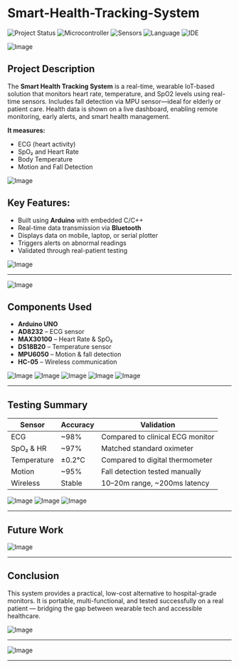 # Smart-Health-Tracking-System
![Project Status](https://img.shields.io/badge/status-Completed-brightgreen.svg)
![Microcontroller](https://img.shields.io/badge/microcontroller-Arduino-yellowgreen.svg)
![Sensors](https://img.shields.io/badge/sensors-ECG%20%7C%20SpO2%20%7C%20Temp%20%7C%20MPU6050-orange.svg)
![Language](https://img.shields.io/badge/language-C%2FC%2B%2B-00599C.svg)
![IDE](https://img.shields.io/badge/IDE-Arduino%20IDE-success.svg)

![Image](https://github.com/user-attachments/assets/402a3265-702e-4627-a808-f5ab32c5ffce)

## Project Description
The **Smart Health Tracking System** is a real-time, wearable IoT-based solution that monitors heart rate, temperature, and SpO2 levels using real-time sensors. Includes fall detection via MPU sensor—ideal for elderly or patient care. Health data is shown on a live dashboard, enabling remote monitoring, early alerts, and smart health management.

**It measures:**
-  ECG (heart activity)  
-  SpO₂ and Heart Rate  
-  Body Temperature  
-  Motion and Fall Detection  

![Image](https://github.com/user-attachments/assets/88dba780-96fa-4dde-9bb4-1977dd6f5727)

## Key Features:
- Built using **Arduino** with embedded C/C++  
- Real-time data transmission via **Bluetooth**  
- Displays data on mobile, laptop, or serial plotter  
- Triggers alerts on abnormal readings  
- Validated through real-patient testing
  
![Image](https://github.com/user-attachments/assets/7c727b34-87ab-4f4c-8c2f-0e6d5ce336b3)

---
![Image](https://github.com/user-attachments/assets/cfb54ac8-166c-4f31-9532-6e654333c610)


## Components Used

- **Arduino UNO**  
- **AD8232** – ECG sensor  
- **MAX30100** – Heart Rate & SpO₂  
- **DS18B20** – Temperature sensor  
- **MPU6050** – Motion & fall detection  
- **HC-05** – Wireless communication
  
![Image](https://github.com/user-attachments/assets/eb3746e5-ed10-4bab-8609-c27e14f450f2)
![Image](https://github.com/user-attachments/assets/85917b55-7a23-4129-97d3-876c60b37662)
![Image](https://github.com/user-attachments/assets/beb228c8-1755-4a27-a623-14e08409328c)
![Image](https://github.com/user-attachments/assets/6ef3c8bc-2ca7-4623-a917-d466e8311b6d)
![Image](https://github.com/user-attachments/assets/53aabec0-9bce-408d-9322-8683d31f470f)

---

## Testing Summary

| Sensor       | Accuracy   | Validation                         |
|--------------|------------|------------------------------------|
| ECG          | ~98%       | Compared to clinical ECG monitor   |
| SpO₂ & HR    | ~97%       | Matched standard oximeter          |
| Temperature  | ±0.2°C     | Compared to digital thermometer    |
| Motion       | ~95%       | Fall detection tested manually     |
| Wireless     | Stable     | 10–20m range, ~200ms latency       |

![Image](https://github.com/user-attachments/assets/0f12545a-d273-48f2-b785-137ad01ac176)
![Image](https://github.com/user-attachments/assets/c0fac35c-024c-4c15-a60b-ba895d3cd08d)
![Image](https://github.com/user-attachments/assets/5e9ea0c1-3f3f-4d11-b8e5-d6df91a0a25f)

---

## Future Work
![Image](https://github.com/user-attachments/assets/cf9277a5-4180-4de8-a29c-6982a35fc910)

---

## Conclusion

This system provides a practical, low-cost alternative to hospital-grade monitors. It is portable, multi-functional, and tested successfully on a real patient — bridging the gap between wearable tech and accessible healthcare.

![Image](https://github.com/user-attachments/assets/0e595a08-460d-449b-b864-e22bb9f9d080)

---

![Image](https://github.com/user-attachments/assets/b7db6ab5-17b7-4e58-bd26-24fa79b21515)

---
